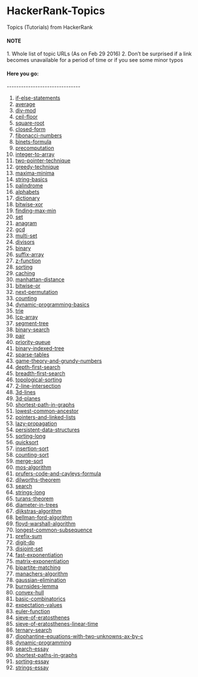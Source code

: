 # HackerRank-Topics

Topics (Tutorials) from HackerRank

<h4>NOTE</h4>
1. Whole list of topic URLs (As on Feb 29 2016)
2. Don’t be surprised if a link becomes unavailable for a period of time or if you see some minor typos

<h4>Here you go:</h4>
-------------------------------
<ol>
<li><a href="https://www.hackerrank.com/topics/if-else-statements">if-else-statements</a></li>
<li><a href="https://www.hackerrank.com/topics/average">average</a></li>
<li><a href="https://www.hackerrank.com/topics/div-mod">div-mod</a></li>
<li><a href="https://www.hackerrank.com/topics/ceil-floor">ceil-floor</a></li>
<li><a href="https://www.hackerrank.com/topics/square-root">square-root</a></li>

<li><a href="https://www.hackerrank.com/topics/closed-form">closed-form</a></li>
<li><a href="https://www.hackerrank.com/topics/fibonacci-numbers">fibonacci-numbers</a></li>
<li><a href="https://www.hackerrank.com/topics/binets-formula">binets-formula</a></li>
<li><a href="https://www.hackerrank.com/topics/precomputation">precomputation</a></li>
<li><a href="https://www.hackerrank.com/topics/integer-to-array">integer-to-array</a></li>
<li><a href="https://www.hackerrank.com/topics/two-pointer-technique">two-pointer-technique</a></li>
<li><a href="https://www.hackerrank.com/topics/greedy-technique">greedy-technique</a></li>
<li><a href="https://www.hackerrank.com/topics/maxima-minima">maxima-minima</a></li>
<li><a href="https://www.hackerrank.com/topics/string-basics">string-basics</a></li>
<li><a href="https://www.hackerrank.com/topics/palindrome">palindrome</a></li>
<li><a href="https://www.hackerrank.com/topics/alphabets">alphabets</a></li>
<li><a href="https://www.hackerrank.com/topics/dictionary">dictionary</a></li>
<li><a href="https://www.hackerrank.com/topics/bitwise-xor">bitwise-xor</a></li>
<li><a href="https://www.hackerrank.com/topics/finding-max-min">finding-max-min</a></li>
<li><a href="https://www.hackerrank.com/topics/set">set</a></li>
<li><a href="https://www.hackerrank.com/topics/anagram">anagram</a></li>
<li><a href="https://www.hackerrank.com/topics/gcd">gcd</a></li>
<li><a href="https://www.hackerrank.com/topics/multi-set">multi-set</a></li>
<li><a href="https://www.hackerrank.com/topics/divisors">divisors</a></li>
<li><a href="https://www.hackerrank.com/topics/binary">binary</a></li>
<li><a href="https://www.hackerrank.com/topics/suffix-array">suffix-array</a></li>
<li><a href="https://www.hackerrank.com/topics/z-function">z-function</a></li>
<li><a href="https://www.hackerrank.com/topics/sorting">sorting</a></li>
<li><a href="https://www.hackerrank.com/topics/caching">caching</a></li>
<li><a href="https://www.hackerrank.com/topics/manhattan-distance">manhattan-distance</a></li>
<li><a href="https://www.hackerrank.com/topics/bitwise-or">bitwise-or</a></li>
<li><a href="https://www.hackerrank.com/topics/next-permutation">next-permutation</a></li>
<li><a href="https://www.hackerrank.com/topics/counting">counting</a></li>
<li><a href="https://www.hackerrank.com/topics/dynamic-programming-basics">dynamic-programming-basics</a></li>
<li><a href="https://www.hackerrank.com/topics/trie">trie</a></li>
<li><a href="https://www.hackerrank.com/topics/lcp-array">lcp-array</a></li>
<li><a href="https://www.hackerrank.com/topics/segment-tree">segment-tree</a></li>
<li><a href="https://www.hackerrank.com/topics/binary-search">binary-search</a></li>
<li><a href="https://www.hackerrank.com/topics/pair">pair</a></li>
<li><a href="https://www.hackerrank.com/topics/priority-queue">priority-queue</a></li>
<li><a href="https://www.hackerrank.com/topics/binary-indexed-tree">binary-indexed-tree</a></li>
<li><a href="https://www.hackerrank.com/topics/sparse-tables">sparse-tables</a></li>
<li><a href="https://www.hackerrank.com/topics/game-theory-and-grundy-numbers">game-theory-and-grundy-numbers</a></li>
<li><a href="https://www.hackerrank.com/topics/depth-first-search">depth-first-search</a></li>
<li><a href="https://www.hackerrank.com/topics/breadth-first-search">breadth-first-search</a></li>
<li><a href="https://www.hackerrank.com/topics/topological-sorting">topological-sorting</a></li>
<li><a href="https://www.hackerrank.com/topics/2-line-intersection">2-line-intersection</a></li>
<li><a href="https://www.hackerrank.com/topics/3d-lines">3d-lines</a></li>
<li><a href="https://www.hackerrank.com/topics/3d-planes">3d-planes</a></li>
<li><a href="https://www.hackerrank.com/topics/shortest-path-in-graphs">shortest-path-in-graphs</a></li>
<li><a href="https://www.hackerrank.com/topics/lowest-common-ancestor">lowest-common-ancestor</a></li>
<li><a href="https://www.hackerrank.com/topics/pointers-and-linked-lists">pointers-and-linked-lists</a></li>
<li><a href="https://www.hackerrank.com/topics/lazy-propagation">lazy-propagation</a></li>
<li><a href="https://www.hackerrank.com/topics/persistent-data-structures">persistent-data-structures</a></li>
<li><a href="https://www.hackerrank.com/topics/sorting-long">sorting-long</a></li>
<li><a href="https://www.hackerrank.com/topics/quicksort">quicksort</a></li>
<li><a href="https://www.hackerrank.com/topics/insertion-sort">insertion-sort</a></li>
<li><a href="https://www.hackerrank.com/topics/counting-sort">counting-sort</a></li>
<li><a href="https://www.hackerrank.com/topics/merge-sort">merge-sort</a></li>
<li><a href="https://www.hackerrank.com/topics/mos-algorithm">mos-algorithm</a></li>
<li><a href="https://www.hackerrank.com/topics/prufers-code-and-cayleys-formula">prufers-code-and-cayleys-formula</a></li>
<li><a href="https://www.hackerrank.com/topics/dilworths-theorem">dilworths-theorem</a></li>
<li><a href="https://www.hackerrank.com/topics/search">search</a></li>
<li><a href="https://www.hackerrank.com/topics/strings-long">strings-long</a></li>
<li><a href="https://www.hackerrank.com/topics/turans-theorem">turans-theorem</a></li>
<li><a href="https://www.hackerrank.com/topics/diameter-in-trees">diameter-in-trees</a></li>
<li><a href="https://www.hackerrank.com/topics/dijkstras-algorithm">dijkstras-algorithm</a></li>
<li><a href="https://www.hackerrank.com/topics/bellman-ford-algorithm">bellman-ford-algorithm</a></li>
<li><a href="https://www.hackerrank.com/topics/floyd-warshall-algorithm">floyd-warshall-algorithm</a></li>
<li><a href="https://www.hackerrank.com/topics/longest-common-subsequence">longest-common-subsequence</a></li>
<li><a href="https://www.hackerrank.com/topics/prefix-sum">prefix-sum</a></li>
<li><a href="https://www.hackerrank.com/topics/digit-dp">digit-dp</a></li>
<li><a href="https://www.hackerrank.com/topics/disjoint-set">disjoint-set</a></li>
<li><a href="https://www.hackerrank.com/topics/fast-exponentiation">fast-exponentiation</a></li>
<li><a href="https://www.hackerrank.com/topics/matrix-exponentiation">matrix-exponentiation</a></li>
<li><a href="https://www.hackerrank.com/topics/bipartite-matching">bipartite-matching</a></li>
<li><a href="https://www.hackerrank.com/topics/manachers-algorithm">manachers-algorithm</a></li>
<li><a href="https://www.hackerrank.com/topics/gaussian-elimination">gaussian-elimination</a></li>
<li><a href="https://www.hackerrank.com/topics/burnsides-lemma">burnsides-lemma</a></li>
<li><a href="https://www.hackerrank.com/topics/convex-hull">convex-hull</a></li>
<li><a href="https://www.hackerrank.com/topics/basic-combinatorics">basic-combinatorics</a></li>
<li><a href="https://www.hackerrank.com/topics/expectation-values">expectation-values</a></li>
<li><a href="https://www.hackerrank.com/topics/euler-function">euler-function</a></li>
<li><a href="https://www.hackerrank.com/topics/sieve-of-eratosthenes">sieve-of-eratosthenes</a></li>
<li><a href="https://www.hackerrank.com/topics/sieve-of-eratosthenes-linear-time">sieve-of-eratosthenes-linear-time</a></li>
<li><a href="https://www.hackerrank.com/topics/ternary-search">ternary-search</a></li>
<li><a href="https://www.hackerrank.com/topics/diophantine-equations-with-two-unknowns-ax-by-c">diophantine-equations-with-two-unknowns-ax-by-c</a></li>
<li><a href="https://www.hackerrank.com/topics/dynamic-programming">dynamic-programming</a></li>
<li><a href="https://www.hackerrank.com/topics/search-essay">search-essay</a></li>
<li><a href="https://www.hackerrank.com/topics/shortest-paths-in-graphs">shortest-paths-in-graphs</a></li>
<li><a href="https://www.hackerrank.com/topics/sorting-essay">sorting-essay</a></li>
<li><a href="https://www.hackerrank.com/topics/strings-essay">strings-essay</a></li>
</ol>
